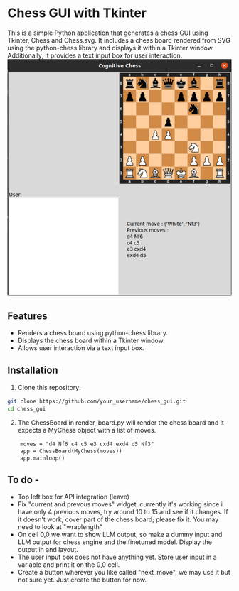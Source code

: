 # Chess GUI with Tkinter

This is a simple Python application that generates a chess GUI using Tkinter, Chess and Chess.svg. It includes a chess board rendered from SVG using the python-chess library and displays it within a Tkinter window. Additionally, it provides a text input box for user interaction.
![Chess GUI](GUI.png)

## Features

- Renders a chess board using python-chess library.
- Displays the chess board within a Tkinter window.
- Allows user interaction via a text input box.

## Installation

1. Clone this repository:

```bash
git clone https://github.com/your_username/chess_gui.git
cd chess_gui
```
2. The ChessBoard in render_board.py will render the chess board and it expects a MyChess object with a list of moves.
```%python
    moves = "d4 Nf6 c4 c5 e3 cxd4 exd4 d5 Nf3"
    app = ChessBoard(MyChess(moves))
    app.mainloop()
```
## To do -
- Top left box for API integration (leave)
- Fix "current and prevous moves" widget, currently it's working since i have only 4 previous moves, try around 10 to 15 and see if it changes. If it doesn't work, cover part of the chess board; please fix it. You may need to look at "wraplength"
- On cell 0,0 we want to show LLM output, so make a dummy input and LLM output for chess engine and the finetuned model. Display the output in <user> and <assistant> layout.
- The user input box does not have anything yet. Store user input in a variable and print it on the 0,0 cell.
- Create a button wherever you like called "next_move", we may use it but not sure yet. Just create the button for now. 